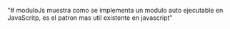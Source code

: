"# moduloJs muestra como se implementa un modulo auto ejecutable en JavaScritp, es el patron mas util existente en javascript" 
